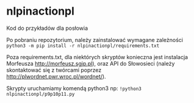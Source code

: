 # nlpinactionpl
Kod do przykładów dla posłowia

Po pobraniu repozytorium, należy zainstalować wymagane zależności
`python3 -m pip install -r nlpinactionpl/requirements.txt`

Poza requirements.txt, dla niektórych skryptów konieczna jest instalacja Morfeusza http://morfeusz.sgjp.pl), oraz API do Słowosieci (należy skontaktować się z twórcami poprzez http://plwordnet.pwr.wroc.pl/wordnet/).

Skrypty uruchamiamy komendą python3 np:
`!python3 nlpinactionpl/p9p10p11.py`
